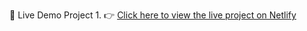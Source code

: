 
🚀 Live Demo Project 1.
👉 [Click here to view the live project on Netlify](https://coruscating-blancmange-0c9bf8.netlify.app/)


